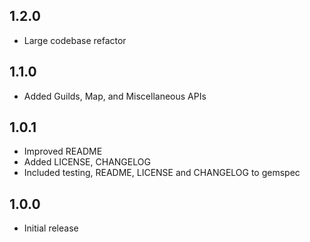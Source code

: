 1.2.0
-----
* Large codebase refactor

1.1.0
-----
* Added Guilds, Map, and Miscellaneous APIs

1.0.1
-----
* Improved README
* Added LICENSE, CHANGELOG
* Included testing, README, LICENSE and CHANGELOG to gemspec

1.0.0
-----
* Initial release
